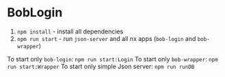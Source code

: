 # BobLogin

1. `npm install` - install all dependencies
2. `npm run start` - run `json-server` and all nx apps (`bob-login` and `bob-wrapper`)

To start only `bob-login`: `npm run start:Login`
To start only `bob-wrapper`: `npm run start:Wrapper`
To start only simple Json server: `npm run runDB`
